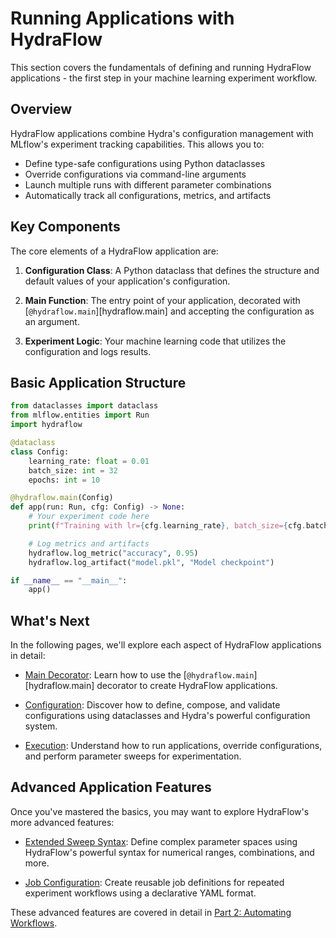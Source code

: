 # Running Applications with HydraFlow

This section covers the fundamentals of defining and running HydraFlow
applications - the first step in your machine learning experiment workflow.

## Overview

HydraFlow applications combine Hydra's configuration management with
MLflow's experiment tracking capabilities. This allows you to:

- Define type-safe configurations using Python dataclasses
- Override configurations via command-line arguments
- Launch multiple runs with different parameter combinations
- Automatically track all configurations, metrics, and artifacts

## Key Components

The core elements of a HydraFlow application are:

1. **Configuration Class**: A Python dataclass that defines the structure
   and default values of your application's configuration.

2. **Main Function**: The entry point of your application, decorated with
   [`@hydraflow.main`][hydraflow.main] and accepting the configuration as
   an argument.

3. **Experiment Logic**: Your machine learning code that utilizes the
   configuration and logs results.

## Basic Application Structure

```python
from dataclasses import dataclass
from mlflow.entities import Run
import hydraflow

@dataclass
class Config:
    learning_rate: float = 0.01
    batch_size: int = 32
    epochs: int = 10

@hydraflow.main(Config)
def app(run: Run, cfg: Config) -> None:
    # Your experiment code here
    print(f"Training with lr={cfg.learning_rate}, batch_size={cfg.batch_size}")

    # Log metrics and artifacts
    hydraflow.log_metric("accuracy", 0.95)
    hydraflow.log_artifact("model.pkl", "Model checkpoint")

if __name__ == "__main__":
    app()
```

## What's Next

In the following pages, we'll explore each aspect of HydraFlow applications
in detail:

- [Main Decorator](main-decorator.md): Learn how to use the
  [`@hydraflow.main`][hydraflow.main] decorator to create HydraFlow applications.

- [Configuration](configuration.md): Discover how to define, compose, and
  validate configurations using dataclasses and Hydra's powerful
  configuration system.

- [Execution](execution.md): Understand how to run applications, override
  configurations, and perform parameter sweeps for experimentation.

## Advanced Application Features

Once you've mastered the basics, you may want to explore HydraFlow's more advanced features:

- [Extended Sweep Syntax](../part3-advanced/sweep-syntax.md): Define complex parameter spaces using
  HydraFlow's powerful syntax for numerical ranges, combinations, and more.

- [Job Configuration](../part3-advanced/job-configuration.md): Create reusable job definitions for
  repeated experiment workflows using a declarative YAML format.

These advanced features are covered in detail in [Part 2: Automating Workflows](../part3-advanced/index.md).